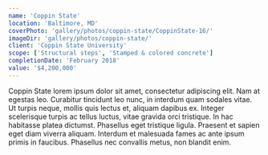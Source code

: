 ```yaml
---
name: 'Coppin State'
location: 'Baltimore, MD'
coverPhoto: 'gallery/photos/coppin-state/CoppinState-16/'
imageDir: 'gallery/photos/coppin-state/'
client: 'Coppin State University'
scope: ['Structural steps', 'Stamped & colored concrete']
completionDate: 'February 2018'
value: '$4,200,000'
---
```


Coppin State lorem ipsum dolor sit amet, consectetur adipiscing elit. Nam at egestas leo. Curabitur tincidunt leo nunc, in interdum quam sodales vitae. Ut turpis neque, mollis quis lectus et, aliquam dapibus ex. Integer scelerisque turpis ac tellus luctus, vitae gravida orci tristique. In hac habitasse platea dictumst. Phasellus eget tristique ligula. Praesent et sapien eget diam viverra aliquam. Interdum et malesuada fames ac ante ipsum primis in faucibus. Phasellus nec convallis metus, non blandit enim.
